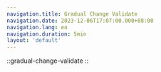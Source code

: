 ```yaml
---
navigation.title: Gradual Change Validate
navigation.date: 2023-12-06T17:07:00.000+08:00
navigation.lang: en
navigation.duration: 5min
layout: 'default'
---
```


::gradual-change-validate
::
